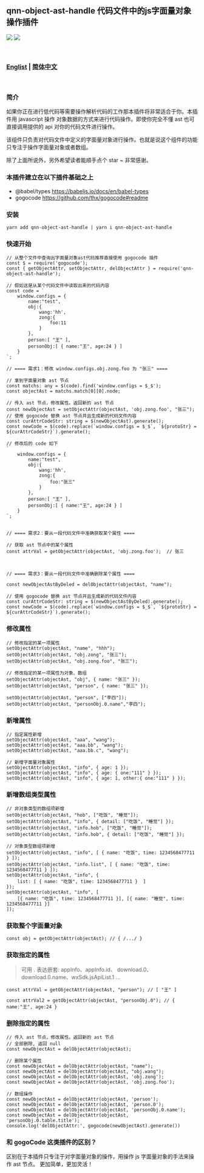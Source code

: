 ## qnn-object-ast-handle 代码文件中的js字面量对象操作插件
   
[![](https://img.shields.io/badge/issues-brightgreen)](https://github.com/wangzongming/qnn-object-ast-handle/issues)
[![](https://img.shields.io/badge/npm-brightgreen)](https://www.npmjs.com/package/qnn-object-ast-handle)


<br />

### <a href="https://github.com/wangzongming/qnn-object-ast-handle/blob/master/readme-english.md">Englist</a>  | <a href="https://github.com/wangzongming/qnn-object-ast-handle/blob/master/readme.md">简体中文</a>

<br />

### 简介

如果你正在进行低代码等需要操作解析代码的工作那本插件将非常适合于你。本插件用 javascript 操作 对象数据的方式来进行代码操作。即使你完全不懂 ast 也可直接调用提供的 api 对你的代码文件进行操作。

该组件只负责对代码文件中定义的字面量对象进行操作。也就是说这个组件的功能只专注于操作字面量对象或者数组。

除了上面所说外，另外希望读者能顺手点个 star ~ 非常感谢。

### 本插件建立在以下插件基础之上

- @babel/types https://babeljs.io/docs/en/babel-types
- gogocode https://github.com/thx/gogocode#readme


### 安装

    yarn add qnn-object-ast-handle | yarn i qnn-object-ast-handle

### 快速开始

    // 从整个文件中查询出字面量对象ast代码推荐直接使用 gogocode 插件
    const $ = require('gogocode');
    const { getObjectAttr, setObjectAttr, delObjectAttr } = require('qnn-object-ast-handle');
    
    // 假如这是从某个代码文件中读取出来的代码内容
    const code = ` 
        window.configs = { 
            name:"test",
            obj:{
                wang:'hh',
                zong:{
                    foo:11
                }
            },
            person:[ "王" ],
            personObj:[ { name:"王", age:24 } ]
        } 
    `;
    
    // ==== 需求1：修改 window.configs.obj.zong.foo 为 "张三" ==== 

    // 拿到字面量对象 ast 节点
    const matchs: any = $(code).find('window.configs = $_$');
    const objectAst = matchs.match[0][0].node;

    // 传入 ast 节点，修改属性。返回新的 ast 节点
    const newObjectAst = setObjectAttr(objectAst, 'obj.zong.foo', "张三");  
    // 使用 gogocode 替换 ast 节点并且生成新的代码文件内容
    const curAttrCodeStr: string = $(newObjectAst).generate(); 
    const newCode = $(code).replace(`window.configs = $_$`, `${protoStr} = ${curAttrCodeStr}`).generate();

    // 修改后的 code 如下
    ` 
        window.configs = { 
            name:"test",
            obj:{
                wang:'hh',
                zong:{
                    foo:"张三"
                }
            },
            person:[ "王" ],
            personObj:[ { name:"王", age:24 } ]
        } 
    `;


    // ==== 需求2：要从一段代码文件中准确获取某个属性 ==== 

    // 获取 ast 节点中的某个属性
    const attrVal = getObjectAttr(objectAst, 'obj.zong.foo');  // 张三
 


    // ==== 需求3：要从一段代码文件中准确删除某个属性 ==== 
  
    const newObjectAstByDeled = delObjectAttr(objectAst, "name");

    // 使用 gogocode 替换 ast 节点并且生成新的代码文件内容
    const curAttrCodeStr: string = $(newObjectAstByDeled).generate(); 
    const newCode = $(code).replace(`window.configs = $_$`, `${protoStr} = ${curAttrCodeStr}`).generate();


### 修改属性

    // 修改指定的某一项属性
    setObjectAttr(objectAst, "name", "hhh"); 
    setObjectAttr(objectAst, "obj.zong", "张三");
    setObjectAttr(objectAst, "obj.zong.foo", "张三");

    // 修改指定的某一项属性为对象、数组
    setObjectAttr(objectAst, "obj", { name: "张三" });
    setObjectAttr(objectAst, "person", { name: "张三" });
 
    setObjectAttr(objectAst, "person", ["李四"]); 
    setObjectAttr(objectAst, "personObj.0.name","李四");   


### 新增属性   

    // 指定属性新增
    setObjectAttr(objectAst, "aaa", "wang");
    setObjectAttr(objectAst, "aaa.bb", "wang");
    setObjectAttr(objectAst, "aaa.bb.c", "wang"); 

    // 新增字面量对象属性
    setObjectAttr(objectAst, "info", { age: 1 }); 
    setObjectAttr(objectAst, "info", { age: { one:"111" } }); 
    setObjectAttr(objectAst, "info", { age: 1, other:{ one:"111" } }); 

### 新增数组类型属性    
    
    // 非对象类型的数组项新增
    setObjectAttr(objectAst, "hob", ["吃饭", "睡觉"]);  
    setObjectAttr(objectAst, "info", { detail: ["吃饭", "睡觉"] }); 
    setObjectAttr(objectAst, "info.hob", ["吃饭", "睡觉"]); 
    setObjectAttr(objectAst, "info.hob", { detail: ["吃饭", "睡觉"] }); 
   
    // 对象类型数组项新增
    setObjectAttr(objectAst, "info", [ { name: "吃饭", time: 1234568477711 } ]); 
    setObjectAttr(objectAst, "info.list", [ { name: "吃饭", time: 1234568477711 } ]); 
    setObjectAttr(objectAst, "info", {
        list: [ { name: "吃饭", time: 1234568477711 }  ]
    });
    setObjectAttr(objectAst, "info", [
        [{ name: "吃饭", time: 1234568477711 }], [{ name: "睡觉", time: 1234568477711 }]
    ]);

### 获取整个字面量对象 

    const obj = getObjectAttr(objectAst); // { /.../ } 


### 获取指定的属性
> 可用 . 表达嵌套: appInfo、appInfo.id、 download.0、 download.0.name、wxSdk.jsApiList.1 ...

    const attrVal = getObjectAttr(objectAst, "person"); // [ "王" ]

    const attrVal2 = getObjectAttr(objectAst, "personObj.0"); // { name:"王", age:24 }
 

### 删除指定的属性 

    // 传入 ast 节点，修改属性。返回新的 ast 节点
    // 全部删除, 返回 null
    const newObjectAst = delObjectAttr(objectAst);

    // 删除某个属性 
    const newObjectAst = delObjectAttr(objectAst, "name");
    const newObjectAst = delObjectAttr(objectAst, "obj.wang");
    const newObjectAst = delObjectAttr(objectAst, 'obj.zong');
    const newObjectAst = delObjectAttr(objectAst, 'obj.zong.foo');

    // 数组操作
    const newObjectAst = delObjectAttr(objectAst, 'person');
    const newObjectAst = delObjectAttr(objectAst, 'person.0');
    const newObjectAst = delObjectAttr(objectAst, 'personObj.0.name');
    const newObjectAst = delObjectAttr(objectAst, 'personObj.0.table.title');
    console.log('delObjectAttr:', gogocode(newObjectAst).generate())

### 和 gogoCode 这类插件的区别？

区别在于本插件只专注于对字面量对象的操作，用操作 js 字面量对象的手法来操作 ast 节点。
更加简单，更加灵活！